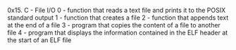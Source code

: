 0x15. C - File I/O
0 - function that reads a text file and prints it to the POSIX standard output
1 - function that creates a file
2 - function that appends text at the end of a file
3 - program that copies the content of a file to another file
4 - program that displays the information contained in the ELF header at the start of an ELF file

